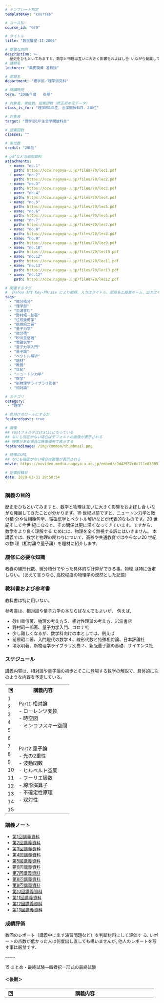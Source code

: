 ```yaml
---
# テンプレート指定
templateKey: "courses"

# コースID
course_id: "070"

# タイトル
title: "数学展望-II-2006"

# 簡単な説明
description: >-
  歴史をひもといてみますと、数学と物理は互いに大きく影響をおよぼし合 いながら発展してきたことが分かります。19 世紀以前ですと、ニュートン力学と微分積 分や位相幾何学、電磁気学とベクトル解析などが代表的なものです。20 世紀そして今世 紀になると、その関係は更に深くなってきています。ですから、数学をより良く理解する ためには、物理を全く無視する訳にはいきません。 本講義では、数学と物理の関わりにつ ....
# 講師名
lecturer: "粟田英資 准教授"

# 部局名
department: "理学部／理学研究科"

# 開講時限
term: "2006年度	後期"

# 対象者、単位数、授業回数（修正用の元データ）
class_is_for: "理学部1年生、全学開放科目、2単位"

# 対象者
target: "理学部1年生全学開放科目"

# 授業回数
classes: ""

# 単位数
credit: "2単位"

# pdfなどの追加資料
attachments:
  - name: "no.1" 
    path: https://ocw.nagoya-u.jp/files/70/lec1.pdf
  - name: "no.2" 
    path: https://ocw.nagoya-u.jp/files/70/lec2.pdf
  - name: "no.3" 
    path: https://ocw.nagoya-u.jp/files/70/lec3.pdf
  - name: "no.4" 
    path: https://ocw.nagoya-u.jp/files/70/lec4.pdf
  - name: "no.5" 
    path: https://ocw.nagoya-u.jp/files/70/lec5.pdf
  - name: "no.6" 
    path: https://ocw.nagoya-u.jp/files/70/lec6.pdf
  - name: "no.7" 
    path: https://ocw.nagoya-u.jp/files/70/lec7.pdf
  - name: "no.8" 
    path: https://ocw.nagoya-u.jp/files/70/lec8.pdf
  - name: "no.9" 
    path: https://ocw.nagoya-u.jp/files/70/lec9.pdf
  - name: "no.10" 
    path: https://ocw.nagoya-u.jp/files/70/lec10.pdf
  - name: "no.12" 
    path: https://ocw.nagoya-u.jp/files/70/lec11.pdf
  - name: "no.13" 
    path: https://ocw.nagoya-u.jp/files/70/lec13.pdf
  - name: "no.12" 
    path: https://ocw.nagoya-u.jp/files/70/lec12.pdf

# 関連するタグ
# （Yahoo API Key-Phrase により取得。入力はタイトル、部局名と授業ホーム、出力はキーフレーズ（tags））
tags:
  - "微分積分"
  - "理学部"
  - "岩波書店"
  - "野村昭一郎著"
  - "位相幾何学"
  - "前原昭二著"
  - "量子力学"
  - "微分積"
  - "砂川重信著"
  - "電磁気学"
  - "量子力学入門"
  - "量子論"
  - "ベクトル解析"
  - "題材"
  - "教養"
  - "世紀"
  - "ニュートン力学"
  - "数学"
  - "新物理学ライブラリ別巻"
  - "相対論"

# カテゴリ
category:
 - "理学"

# 色付けのロールにするか
featuredpost: true

# 画像
## rootフォルダはstaticになっている
## なにも指定がない場合はデフォルトの画像が表示される
## 映像がある場合は映像優先で表示する
featuredimage: /img/common/thumbnail.png

# 映像のURL
## なにも指定がない場合は画像が表示される
movie: https://nuvideo.media.nagoya-u.ac.jp/embed/a9d42957c0d711e8360916acba9b92ff1615e54a

# 記事投稿日
date: 2020-03-31 20:50:54
---
```


### 講義の目的

歴史をひもといてみますと、数学と物理は互いに大きく影響をおよぼし合 いながら発展してきたことが分かります。19 世紀以前ですと、ニュートン力学と微分積 分や位相幾何学、電磁気学とベクトル解析などが代表的なものです。20 世紀そして今世 紀になると、その関係は更に深くなってきています。ですから、数学をより良く理解する ためには、物理を全く無視する訳にはいきません。 本講義では、数学と物理の関わりについて、高校や共通教育ではやらない20 世紀の物 理（相対論や量子論）を題材に紹介します。








 

### 履修に必要な知識

教養の線形代数、微分積分でやった具体的な計算ができる事。物理 は特に仮定しない。（あえて言うなら, 高校程度の物理学の漠然とした記憶） 

### 教科書および参考書

教科書は特に用いない。

参考書は、相対論や量子力学の本ならばなんでもよいが、 例えば, 

  * 砂川重信著、物理の考え方５、相対性理論の考え方、岩波書店
  * 野村昭一郎著、量子力学入門、コロナ社 
  * 少し難しくなるが、数学科向けの本としては、例えば 
  * 前原昭二著、入門現代の数学４、線形代数と特殊相対論、日本評論社 
  * 清水明著、新物理学ライブラリ別巻２、新版量子論の基礎、サイエンス社


<h3>スケジュール</h3>
<p>
講義内容は、相対論や量子論の初歩とそこに登場する数学の解説で、具体的に次のような内容を予定している。
</p>
<table class="basic" width="455">
<tr>
<th width="20" class="center">回</th>
<th class="center">講義内容</th>
</tr>
<tr>
<td class="center" >1</td>
<td rowspan=5>
Part1:相対論<br>
- ローレンツ変換<br>
- 時空図<br>
- ミンコフスキー空間
</td>
</tr>
<tr>
<td class="center">2</td>
</tr>
<tr>
<td class="center">3</td>
</tr>
<tr>
<td class="center">4</td>
</tr>
<tr>
<td class="center">5</td>
</tr>
<tr>
<td class="center">6</td>
<td rowspan=10>
Part2:量子論<br>
- 光の2重性<br>
- 波動関数<br>
- ヒルベルト空間<br>
- フーリエ級数<br>
- 線形演算子<br>
- 不確定性原理<br>
- 双対性
</td>
</tr>
<tr>
<td class="center">7</td>
</tr>
<tr>
<td class="center">8</td>
</tr>
<tr>
<td class="center">9</td>
</tr>
<tr>
<td class="center">10</td>
</tr>
<tr>
<td class="center">11</td>
</tr>
<tr>
<td class="center">12</td>
</tr>
<tr>
<td class="center">13</td>
</tr>
<tr>
<td class="center">14</td>
</tr>
<tr>
<td class="center">15</td>
</tr>
</table>


### 講義ノート

- [第1回講義資料](https://ocw.nagoya-u.jp/files/70/lec1.pdf) 
- [第2回講義資料](https://ocw.nagoya-u.jp/files/70/lec2.pdf) 
- [第3回講義資料](https://ocw.nagoya-u.jp/files/70/lec3.pdf) 
- [第4回講義資料](https://ocw.nagoya-u.jp/files/70/lec4.pdf) 
- [第5回講義資料](https://ocw.nagoya-u.jp/files/70/lec5.pdf) 
- [第6回講義資料](https://ocw.nagoya-u.jp/files/70/lec6.pdf) 
- [第7回講義資料](https://ocw.nagoya-u.jp/files/70/lec7.pdf) 
- [第8回講義資料](https://ocw.nagoya-u.jp/files/70/lec8.pdf) 
- [第9回講義資料](https://ocw.nagoya-u.jp/files/70/lec9.pdf) 
- [第10回講義資料](https://ocw.nagoya-u.jp/files/70/lec10.pdf) 
- [第11回講義資料](https://ocw.nagoya-u.jp/files/70/lec11.pdf) 
- [第12回講義資料](https://ocw.nagoya-u.jp/files/70/lec12.pdf) 
- [第13回講義資料](https://ocw.nagoya-u.jp/files/70/lec13.pdf) 





### 成績評価

数回のレポート（講義中に出す演習問題など）を判断材料にして評価す る. レポートの点数が低かった人は何度出し直しても構いませんが, 他人のレポートを写す事は厳禁です.





-----                                                                                                                                                                                                                                                                                                                                                                                                                                                                                                                                                                                                                                                                                                                                                                                                                                                                                                                                                                                                                                                                                                                                                                                                                                                                                                                                                                                                                                                                                                                                                                                                                                                                                                                                                                                                                                                                                                                                                                                                                                                                                                                                                                                                                                                                                                                                                                                                                                                                                                                                                                                                                                                                                                                                                                                                                                                                                                                                                                                                                                                                                                                                                                                                                                                                                                                                                                                                                                                                                                                                                                                                                                                                                                                                                                                                                                                                                                                                                                                                                                                                                                        </tr>
<tr>
<td width="20" class="center">15</td>
<td width="435">まとめ・最終試験—四者択一形式の最終試験
</td>
</tr>
</table>
<h4>＜後期＞</h4>
<table class="basic" width="455">
<tr>
<th width="20" class="center">回</th>
<th width="435" class="center">講義内容</th>
</tr>
<tr>
<td width="